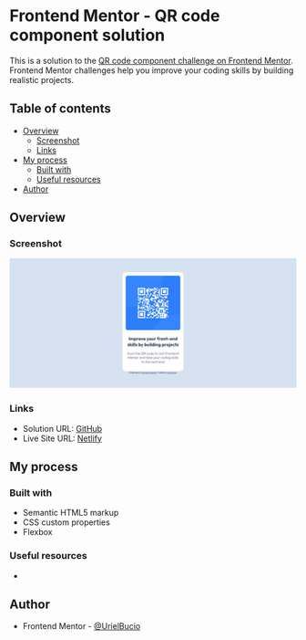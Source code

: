 # Frontend Mentor - QR code component solution

This is a solution to the [QR code component challenge on Frontend Mentor](https://www.frontendmentor.io/challenges/qr-code-component-iux_sIO_H). Frontend Mentor challenges help you improve your coding skills by building realistic projects. 

## Table of contents

- [Overview](#overview)
  - [Screenshot](#screenshot)
  - [Links](#links)
- [My process](#my-process)
  - [Built with](#built-with)
  - [Useful resources](#useful-resources)
- [Author](#author)

## Overview

### Screenshot

![](./src/img/screenshot.jpg)

### Links

- Solution URL: [GitHub](https://github.com/UrielBucio/QR_Code_Component_Hub)
- Live Site URL: [Netlify](https://qr-code-fronted-mentor.netlify.app/)

## My process

### Built with

- Semantic HTML5 markup
- CSS custom properties
- Flexbox

### Useful resources

- 

## Author

- Frontend Mentor - [@UrielBucio](https://www.frontendmentor.io/profile/UrielBucio)